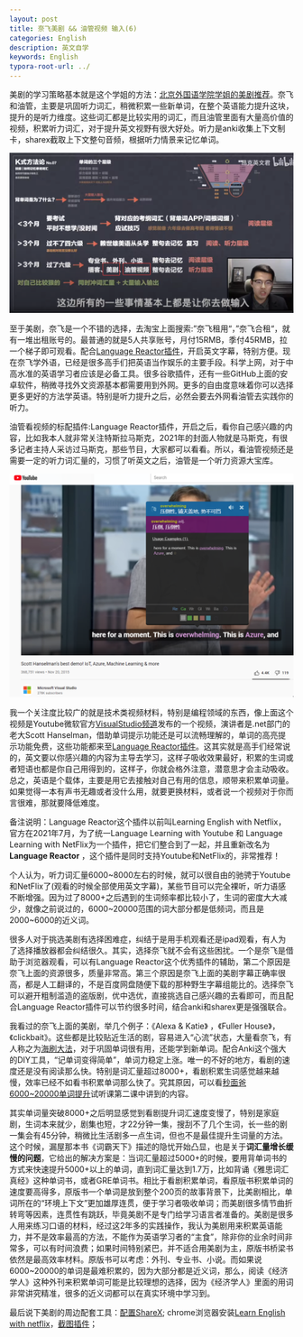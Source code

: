```yaml
---
layout: post
title: 奈飞美剧 && 油管视频 输入(6)
categories: English
description: 英文自学
keywords: English
typora-root-url: ../
---
```


美剧的学习策略基本就是这个学姐的方法：[北京外国语学院学姐的美剧推荐](https://www.bilibili.com/video/BV1xM4y1K7M7)。奈飞和油管，主要是巩固听力词汇，稍微积累一些新单词，在整个英语能力提升这块，提升的是听力维度。这些词汇都是比较实用的词汇，而且油管里面有大量高价值的视频，积累听力词汇，对于提升英文视野有很大好处。听力是anki收集上下文制卡，sharex截取上下文整句音频，根据听力情景来记忆单词。

![tingli223424.png](/images/posts/tingli223424.png)

至于美剧，奈飞是一个不错的选择，去淘宝上面搜索:”奈飞租用“，”奈飞合租“，就有一堆出租账号的。最普通的就是5人共享账号，月付15RMB，季付45RMB，拉一个梯子即可观看。配合[Language Reactor插件](https://chrome.google.com/webstore/detail/language-learning-with-ne/hoombieeljmmljlkjmnheibnpciblicm)，开启英文字幕，特别方便。现在奈飞学外语，已经是很多高手们把英语当作娱乐的主要手段。科学上网，对于中高水准的英语学习者应该是必备工具。很多谷歌插件，还有一些GitHub上面的安卓软件，稍微寻找外文资源基本都需要用到外网。更多的自由度意味着你可以选择更多更好的方法学英语。特别是听力提升之后，必然会要去外网看油管去实践你的听力。

油管看视频的标配插件:Language Reactor插件，开启之后，看你自己感兴趣的内容，比如我本人就非常关注特斯拉马斯克，2021年的封面人物就是马斯克，有很多记者主持人采访过马斯克，那些节目，大家都可以看看。所以，看油管视频还是需要一定的听力词汇量的，习惯了听英文之后，油管是一个听力资源大宝库。

![overwhelming](/images/posts/overwhelming6811.png)

我一个关注度比较广的就是技术类视频材料，特别是编程领域的东西，像上面这个视频是Youtube微软官方[VisualStudio频道](https://www.youtube.com/channel/UChqrDOwARrxdJF-ykAptc7w)发布的一个视频，演讲者是.net部门的老大Scott Hanselman，借助单词提示功能还是可以流畅理解的，单词的高亮提示功能免费，这些功能都来至[Language Reactor插件](https://chrome.google.com/webstore/detail/language-learning-with-ne/hoombieeljmmljlkjmnheibnpciblicm)。这其实就是高手们经常说的，英文要以你感兴趣的内容为主导去学习，这样子吸收效果最好，积累的生词或者短语也都是你自己用得到的，这样子，你就会格外注意，潜意思才会主动吸收。总之，英语是个载体，主要是用它去接触对自己有用的信息，顺带来积累单词量。如果觉得一本有声书无趣或者没什么用，就要更换材料，或者说一个视频对于你而言很难，那就要降低难度。

备注说明：Language Reactor这个插件以前叫Learning English with Netflix，官方在2021年7月，为了统一Language Learning with Youtube 和 Language Learning with NetFlix为一个插件，把它们整合到了一起，并且重新改名为**Language Reactor** ，这个插件是同时支持Youtube和NetFlix的，非常推荐！

个人认为，听力词汇量6000~8000左右的时候，就可以很自由的驰骋于Youtube和NetFlix了(观看的时候全部使用英文字幕)，某些节目可以完全裸听，听力语感不断增强。因为过了8000+之后遇到的生词频率都比较小了，生词的密度大大减少，就像之前说过的，6000~20000范围的词大部分都是低频词，而且是2000~6000的近义词。

很多人对于挑选美剧有选择困难症，纠结于是用手机观看还是ipad观看，有人为了选择播放器都会纠结很久。其实，选择奈飞就不会有这些困扰。一个是奈飞是借助于浏览器观看，可以有Language Reactor这个优秀插件的辅助，第二个原因是奈飞上面的资源很多，质量非常高。第三个原因是奈飞上面的美剧字幕正确率很高，都是人工翻译的，不是百度网盘随便下载的那种野生字幕组能比的。选择奈飞可以避开粗制滥造的盗版剧，优中选优，直接挑选自己感兴趣的去看即可，而且配合Language Reactor插件可以节约很多时间，结合anki和sharex更是强强联合。

我看过的奈飞上面的美剧，举几个例子：《Alexa & Katie》 ，《Fuller House》，《clickbait》。这些都是比较贴近生活的剧，容易进入“心流”状态，大量看奈飞，有人称之为[海刷大法](https://mp.weixin.qq.com/s/qRThm0n9pomTiL3Y9s7I-A)，对于巩固单词很有用，还能学到新单词。配合Anki这个强大的DIY工具，“记单词变得简单”，单词力稳定上涨。唯一的不好的地方，看剧的速度还是没有阅读那么快。特别是词汇量超过8000+，看剧积累生词感觉越来越慢，效率已经不如看书积累单词那么快了。究其原因，可以看[秒面爸6000~20000单词提升](https://www.cctalk.com/m/group/85793952?xh_preshareid=cb14da95-0abb-49e6-85e4-4cd19735b1d2&xh_fshareuid=70857467&channel=copy&platform=pc&xh_preshareuid=a10381e8-e87f-88de-527a-b5a20af92dda)试听课第二课中讲到的内容。

其实单词量突破8000+之后明显感觉到看剧提升词汇速度变慢了，特别是家庭剧，生词本来就少，剧集也短，才22分钟一集，搜刮不了几个生词，长一些的剧一集会有45分钟，稍微比生活剧多一点生词，但也不是最佳提升生词量的方法。这个时候，漏屋那本书《词霸天下》描述的隐忧开始凸显，也是关于**词汇量增长缓慢的问题**，它给出的解决方案是：当词汇量超过5000+的时候，要用背单词书的方式来快速提升5000+以上的单词，直到词汇量达到1.7万，比如背诵《雅思词汇真经》这种单词书，或者GRE单词书。相比于看剧积累单词，看原版书积累单词的速度要高得多，原版书一个单词是放到整个200页的故事背景下，比美剧相比，单词所在的“环境上下文”更加雄厚连贯，便于学习者吸收单词；而美剧很多情节曲折转弯等因素，连贯性有跳跃，毕竟美剧不是专门给学习语言者准备的。美剧是很多人用来练习口语的材料，经过这2年多的实践操作，我认为美剧用来积累英语能力，并不是效率最高的方法，不能作为英语学习者的“主食”，除非你的业余时间非常多，可以有时间浪费；如果时间特别紧巴，并不适合用美剧为主，原版书桥梁书依然是最高效率材料。原版书可以考虑：外刊、专业书、小说。而如果说6000~20000的单词是最难积累的，因为大部分都是近义词，那么，阅读《经济学人》这种外刊来积累单词可能是比较理想的选择，因为《经济学人》里面的用词非常讲究精准，很多的近义词都可以在真实环境中学习到。

最后说下美剧的周边配套工具：[配置ShareX](https://cs-cn.top/2019/07/10/anki_pdf_js_study/#sharex%E9%85%8D%E7%BD%AE); chrome浏览器安装[Learn English with netflix](https://chrome.google.com/webstore/detail/language-learning-with-ne/hoombieeljmmljlkjmnheibnpciblicm)，[截图插件](https://chrome.google.com/webstore/detail/awesome-screenshot-screen/nlipoenfbbikpbjkfpfillcgkoblgpmj)；
